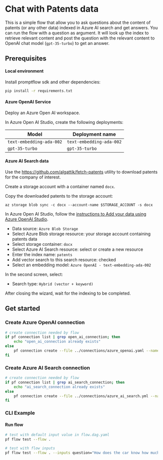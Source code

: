 # Chat with Patents data

This is a simple flow that allow you to ask questions about the content of patents (or any other data) indexed in Azure AI search and get answers.
You can run the flow with a question as argument.
It will look up the index to retrieve relevant content and post the question with the relevant content to OpenAI chat model (`gpt-35-turbo`) to get an answer.

## Prerequisites

#### Local environment

Install promptflow sdk and other dependencies:

```bash
pip install -r requirements.txt
```

#### Azure OpenAI Service

Deploy an Azure Open AI workspace.

In Azure Open AI Studio, create the following deployments:

| Model                    | Deployment name          |
| ------------------------ | ------------------------ |
| `text-embedding-ada-002` | `text-embedding-ada-002` |
| `gpt-35-turbo`           | `gpt-35-turbo`           |

#### Azure AI Search data

Use the https://github.com/algattik/fetch-patents utility to download patents for the company of interest.

Create a storage account with a container named `docx`.

Copy the downloaded patents to the storage account:

```
az storage blob sync -c docx --account-name $STORAGE_ACCOUNT -s docx
```

In Azure Open AI Studio, follow the [instructions to Add your data using Azure OpenAI Studio](https://learn.microsoft.com/en-us/azure/ai-services/openai/use-your-data-quickstart).

- Data source: `Azure Blob Storage`
- Select Azure Blob storage resource: your storage account containing patents data
- Select storage container: `docx`
- Select Azure AI Search resource: select or create a new resource
- Enter the index name: `patents`
- Add vector search to this search resource: checked
- Select an embedding model: `Azure OpenAI - text-embedding-ada-002`

In the second screen, select:

- Search type: `Hybrid (vector + keyword)`

After closing the wizard, wait for the indexing to be completed.

## Get started

### Create Azure OpenAI connection

```bash
# create connection needed by flow
if pf connection list | grep open_ai_connection; then
    echo "open_ai_connection already exists"
else
    pf connection create --file ../connections/azure_openai.yaml --name open_ai_connection --set api_key=<your_api_key> api_base=https://<your openai name>.openai.azure.com
fi
```

### Create Azure AI Search connection

```bash
# create connection needed by flow
if pf connection list | grep ai_search_connection; then
    echo "ai_search_connection already exists"
else
    pf connection create --file ../connections/azure_ai_search.yml --name ai_search_connection --set api_key=<your_api_key> api_base=https://<your ai search name>.search.windows.net
fi
```

### CLI Example

#### Run flow

```bash
# test with default input value in flow.dag.yaml
pf flow test --flow .

# test with flow inputs
pf flow test --flow . --inputs question="How does the car know how much fuel is in the tank?"
```

